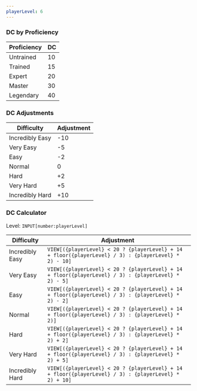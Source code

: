 ```yaml
---
playerLevel: 6
---
```



### DC by Proficiency

| Proficiency | DC  |
| ----------- | --- |
| Untrained   | 10  |
| Trained     | 15  |
| Expert      | 20  |
| Master      | 30  |
| Legendary   | 40  |

### DC Adjustments

| Difficulty      | Adjustment |
| --------------- | ---------- |
| Incredibly Easy | -10        |
| Very Easy       | -5         |
| Easy            | -2         |
| Normal          | 0          |
| Hard            | +2         |
| Very Hard       | +5         |
| Incredibly Hard | +10        |

### DC Calculator

Level: `INPUT[number:playerLevel]`

| Difficulty      | Adjustment |
| --------------- | ---------- |
| Incredibly Easy | `VIEW[({playerLevel} < 20 ? {playerLevel} + 14 + floor({playerLevel} / 3) : {playerLevel} * 2) - 10]`        |
| Very Easy       | `VIEW[({playerLevel} < 20 ? {playerLevel} + 14 + floor({playerLevel} / 3) : {playerLevel} * 2) - 5]`         |
| Easy            | `VIEW[({playerLevel} < 20 ? {playerLevel} + 14 + floor({playerLevel} / 3) : {playerLevel} * 2) - 2]`         |
| Normal          | `VIEW[({playerLevel} < 20 ? {playerLevel} + 14 + floor({playerLevel} / 3) : {playerLevel} * 2)]`          |
| Hard            | `VIEW[({playerLevel} < 20 ? {playerLevel} + 14 + floor({playerLevel} / 3) : {playerLevel} * 2) + 2]`         |
| Very Hard       | `VIEW[({playerLevel} < 20 ? {playerLevel} + 14 + floor({playerLevel} / 3) : {playerLevel} * 2) + 5]`         |
| Incredibly Hard | `VIEW[({playerLevel} < 20 ? {playerLevel} + 14 + floor({playerLevel} / 3) : {playerLevel} * 2) + 10]`        |
